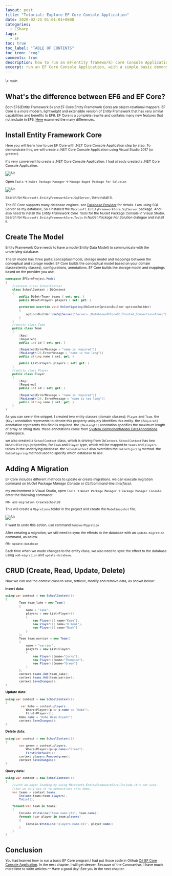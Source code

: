 ```yaml
---
layout: post
title: "Tutorial: Explore EF Core Console Application"
date: 2020-02-25 01:01:01+0800
categories:
  - CSharp
tags:
  - EF
toc: true
toc_label: "TABLE OF CONTENTS"
toc_icon: "cog"
comments: true
description: how to run an EF(entity framework) Core Console Application, with a simple, basic demonstration.
excerpt: run an EF Core Console Application, with a simple basic demonstration.
---
```

<span style="font-size: 0.75em;">
\>
<a href="/blog/csharp/2020/02/28/Entitiy-Framework-Tutorial/" style="cursor: pointer;text-decoration: none;">main</a>
<span>

# What's the difference between EF6 and EF Core?
Both EF6(Entity Framework 6) and EF Core(Entity Framework Core) are object-relational mappers. EF Core is a more modern, lightweight and extensible version of Entity Framework that has very similar capabilities and benefits to EF6. EF Core is a complete rewrite and contains many new features that not include in EF6.  [Here][1] examined the many differences.

# Install Entity Framework Core
Here you will learn how to use EF Core with .NET Core Console Application step by step. To demonstrate this, we will create a .NET Core Console Application using Visual Studio 2017 (or greater).

it's very convenient to create a .NET Core Console Application. I had already created a .NET Core Console Application.

![Alt][3]

Open `Tools` -> `NuGet Package Manager` -> `Manage Nuget Package For Solution`

![Alt][4]

Search for `Microsoft.EntityFrameworkCore.SqlServer`, then install it.

The EF Core supports many database engines. see [Database Provider][2] for details. I am using SQL Server as my database, So I installed the `Microsoft.EntityFrameworkCore.SqlServer` package. And I also need to install the *Entity Framework Core Tools* for the NuGet Package Console in Visual Studio. Search for `Microsoft.EntityFrameworkCore.Tools` in *NuGet Package For Solution* dialogue and install it.

# Create The Model
Entity Framework Core needs to have a model(Entity Data Model) to communicate with the underlying database. 

The EF model has three parts: conceptual model, storage model and mappings between the conceptual and storage model. EF Core builds the conceptual model based on your domain classes(entity classes), configurations, annotations.  EF Core builds the storage model and mappings based on the provider you use.

```c#
namespace EFCoreProject.Model
{
    //context class SchoolContext
    class SchoolContext : DbContext
    {
        public DbSet<Team> teams { set; get; }
        public DbSet<Player> players { set; get; }

        protected override void OnConfiguring(DbContextOptionsBuilder optionsBuilder)
        {
            optionsBuilder.UseSqlServer("Server=.;Database=EFCoreDb;Trusted_Connection=True;");
        }
    }
    //entity class Team
    public class Team
    {
        [Key]
        [Required]
        public int id { set; get; }

        [Required(ErrorMessage = "name is required")]
        [MaxLength(20,ErrorMessage = "name is too long")]
        public string name { set; get; }

        public List<Player> players { set; get; }
    }
    //entity class Player
    public class Player 
    {
        [Key]
        [Required]
        public int id { set; get; }

        [Required(ErrorMessage = "name is required")]
        [MaxLength(20, ErrorMessage = "name is too long")]
        public string name { set; get; }
    }
}
```

As you can see in the snippet. I created two entity classes (domain classes): `Player` and `Team`. the `[Key]` annotation represents to denote this property uniquely identifies this entity. the `[Required]` annotation represents this field is required. the `[MaxLength]` annotation specifies the maximum length of array or string data. these annotations come from 
[System.ComponentModel.DataAnnotations][5] namespace.

we also created a `SchoolContext` class, which is driving from `DbContext`. `SchoolContext` has two `DbSet<TEntity>` properties, for `Team` and `Player` type, which will be mapped to `teams` and `players` tables in the underlying database. the `SchoolContext` also overrides the `OnConfiguring` method. the `OnConfiguring` method used to specify which database to use. 

# Adding A Migration
EF Core includes different methods to update or create migrations. we can execute migration command on *NuGet Package Manage Console* or *CLI(command-line interface)*.

my environment is Visual Studio, open `Tools` -> `NuGet Package Manager` -> `Package Manager Console`. enter the following command:
```
PM> add-migration CreateSchoolDB
```

This will create a `Migrations` folder in the project and create the `ModelSnapshot` file.

![Alt][6]

if want to undo this action, use command `Remove-Migration`

After creating a migration, we still need to sync the effects to the database with an `update-migration` command, as below.
```
PM> update-database
```

Each time when we made changes to the entity class, we also need to sync the effect to the database using `add-migration` and `update-database`.


# CRUD (Create, Read, Update, Delete)
Now we can use the context class to save, retrieve, modify and remove data, as shown below:

**Insert data:**
```c#
using(var context = new SchoolContext())
{
        Team team_lake = new Team()
        {
            name = "lake",
            players = new List<Player>()
            {
                new Player(){ name="Kobe"},
                new Player(){ name="O`Neal"},
                new Player(){ name="Nash"}
            }
        };
        Team team_warrior = new Team()
        {
            name = "warrior",
            players = new List<Player>
            {
                new Player(){name="Curry"},
                new Player(){name="Thompson"},
                new Player(){name="Green"}
            }
        };
        context.teams.Add(team_lake);
        context.teams.Add(team_warrior);
        context.SaveChanges();
}
```

**Update data:**

```c#
using(var context = new SchoolContext())
{                
         var Kobe = context.players.
            Where<Player>(p => p.name == "Kobe").
            First<Player>();
        Kobe.name = "Kobe Bean Bryant";
        context.SaveChanges();
}
```

**Delete data:**

```c#
using(var context = new SchoolContext())
{
        var green = context.players.
            Where<Player>(p=>p.name=="Green").
            FirstOrDefault();
        context.players.Remove(green);
        context.SaveChanges();
}
```

**Query data:**

```c#
using(var context = new SchoolContext())
{
    //with an eager loading by using Microsoft.EntityFrameworkCore.Include,it's not wise.
    //but we only use it to demonstrate this demo.
    var teams = context.teams.
        Include(team=>team.players).
        ToList();

    foreach(var team in teams)
    {
        Console.WriteLine("team name:{0}", team.name);
        foreach (var player in team.players)
        {
            Console.WriteLine("players name:{0}", player.name);
        }
    }
}
```

# Conclusion

You had learned how to run a basic EF Core program.I had put those code in Github [C# EF Core Console Application][7]. In the next chapter, I will get deeper. Because of the Coronavirus, I have much more time to write articles.^^ Have a good day! See you in the next chapter.

[1]:https://docs.microsoft.com/en-us/ef/efcore-and-ef6/index
[2]:https://docs.microsoft.com/en-us/ef/core/providers/index?tabs=vs
[3]:/blog/public/img/2020-02-25-Tutorial-Explore-EF-Core-Console-Application-a.png
[4]:/blog/public/img/2020-02-25-Tutorial-Explore-EF-Core-Console-Application-b.png
[5]:https://docs.microsoft.com/en-us/dotnet/api/system.componentmodel.dataannotations?redirectedfrom=MSDN&view=netframework-4.8
[6]:/blog/public/img/2020-02-25-Tutorial-Explore-EF-Core-Console-Application-c.png
[7]:https://github.com/voltwu/C-Sharp-Console-Application-EF-Core-Example
